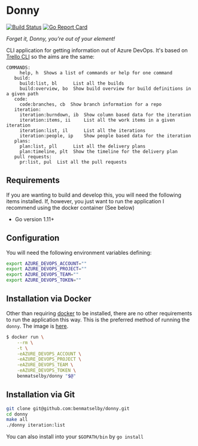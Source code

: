 # Donny

[![Build Status](https://travis-ci.org/benmatselby/donny.png?branch=master)](https://travis-ci.org/benmatselby/donny)
[![Go Report Card](https://goreportcard.com/badge/github.com/benmatselby/donny?style=flat-square)](https://goreportcard.com/report/github.com/benmatselby/donny)

_Forget it, Donny, you're out of your element!_

CLI application for getting information out of Azure DevOps. It's based on [Trello CLI](https://github.com/benmatselby/trello-cli) so the aims are the same:

```shell
COMMANDS:
     help, h  Shows a list of commands or help for one command
   build:
     build:list, bl      List all the builds
     build:overview, bo  Show build overview for build definitions in a given path
   code:
     code:branches, cb  Show branch information for a repo
   iteration:
     iteration:burndown, ib  Show column based data for the iteration
     iteration:items, ii     List all the work items in a given iteration
     iteration:list, il      List all the iterations
     iteration:people, ip    Show people based data for the iteration
   plans:
     plan:list, pll      List all the delivery plans
     plan:timeline, plt  Show the timeline for the delivery plan
   pull requests:
     pr:list, pul  List all the pull requests
```

## Requirements

If you are wanting to build and develop this, you will need the following items installed. If, however, you just want to run the application I recommend using the docker container (See below)

* Go version 1.11+

## Configuration

You will need the following environment variables defining:

```bash
export AZURE_DEVOPS_ACCOUNT=""
export AZURE_DEVOPS_PROJECT=""
export AZURE_DEVOPS_TEAM=""
export AZURE_DEVOPS_TOKEN=""
```

## Installation via Docker

Other than requiring [docker](http://docker.com) to be installed, there are no other requirements to run the application this way. This is the preferred method of running the `donny`. The image is [here](https://hub.docker.com/r/benmatselby/donny/).

```bash
$ docker run \
    --rm \
    -t \
    -eAZURE_DEVOPS_ACCOUNT \
    -eAZURE_DEVOPS_PROJECT \
    -eAZURE_DEVOPS_TEAM \
    -eAZURE_DEVOPS_TOKEN \
    benmatselby/donny "$@"
```

## Installation via Git

```bash
git clone git@github.com:benmatselby/donny.git
cd donny
make all
./donny iteration:list
```

You can also install into your `$GOPATH/bin` by `go install`
